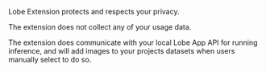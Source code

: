 Lobe Extension protects and respects your privacy. 

The extension does not collect any of your usage data.

The extension does communicate with your local Lobe App API for running inference, and will add images to your projects datasets when users manually select to do so.